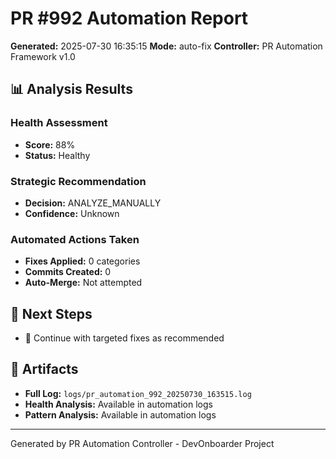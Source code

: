 # PR #992 Automation Report

**Generated:** 2025-07-30 16:35:15
**Mode:** auto-fix
**Controller:** PR Automation Framework v1.0

## 📊 Analysis Results

### Health Assessment

- **Score:** 88%
- **Status:** Healthy

### Strategic Recommendation

- **Decision:** ANALYZE_MANUALLY
- **Confidence:** Unknown

### Automated Actions Taken

- **Fixes Applied:** 0 categories
- **Commits Created:** 0
- **Auto-Merge:** Not attempted

## 🎯 Next Steps

- 🔧 Continue with targeted fixes as recommended

## 📁 Artifacts

- **Full Log:** `logs/pr_automation_992_20250730_163515.log`
- **Health Analysis:** Available in automation logs
- **Pattern Analysis:** Available in automation logs

---

Generated by PR Automation Controller - DevOnboarder Project
